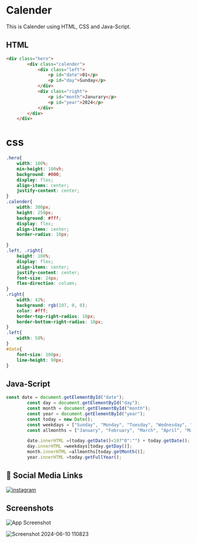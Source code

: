 
# Calender

This is Calender using HTML, CSS and Java-Script.





## HTML

```html
<div class="hero">
        <div class="calender">
            <div class="left">
                <p id="date">01</p>
                <p id="day">Sunday</p>
            </div>
            <div class="right">
                <p id="month">Janurary</p>
                <p id="year">2024</p>
            </div>
        </div>
    </div>
```

# css
```css
.hero{
    width: 100%;
    min-height: 100vh;
    background: #000;
    display: flex;
    align-items: center;
    justify-content: center;
}
.calender{
    width: 300px;
    height: 250px;
    background: #fff;
    display: flex;
    align-items: center;
    border-radius: 10px;

}
.left, .right{
    height: 100%;
    display: flex;
    align-items: center;
    justify-content: center;
    font-size: 24px;
    flex-direction: column;
}
.right{
    width: 42%;
    background: rgb(107, 0, 0);
    color: #fff;
    border-top-right-radius: 10px;
    border-bottom-right-radius: 10px;
}
.left{
    width: 58%;
}
#date{
    font-size: 100px;
    line-height: 90px;
}

```

## Java-Script
```javascript
const date = document.getElementById("date");
        const day = document.getElementById("day");
        const month = document.getElementById("month");
        const year = document.getElementById("year");
        const today = new Date();
        const weekdays = ["Sunday", "Monday", "Tuesday", "Wednesday", "Thursday", "Friday", "Saturday"];
        const allmonths = ["January", "February", "March", "April", "May", "June", "July", "August", "September", "October", "November", "December"];

        date.innerHTML =(today.getDate()<10?"0":"") + today.getDate();
        day.innerHTML =weekdays[today.getDay()];
        month.innerHTML =allmonths[today.getMonth()];
        year.innerHTML =today.getFullYear();
```
## 🔗 Social Media Links
[![instagram](https://img.shields.io/badge/instagram-black?logo=instagram&logoColor=white&link=https%3A%2F%2Fwww.instagram.com%2Fadityamishras%2F)](https://www.instagram.com/adityamishras/)
## Screenshots

![App Screenshot](https://via.placeholder.com/468x300?text=App+Screenshot+Here)

![Screenshot 2024-06-10 110823](https://github.com/adityamishras/Calender/assets/136791974/51dc512e-9ccc-4042-bddc-20f2e3c51f18)
